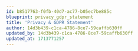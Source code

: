 ```yaml
---
id: b8517763-f0fb-40d7-ac77-b05ec7be885c
blueprint: privacy_gdpr_statement
title: 'Privacy & GDPR Statement'
author: 14d3b439-c1ca-4786-8ce7-59caffb630ff
updated_by: 14d3b439-c1ca-4786-8ce7-59caffb630ff
updated_at: 1713771257
---
```

